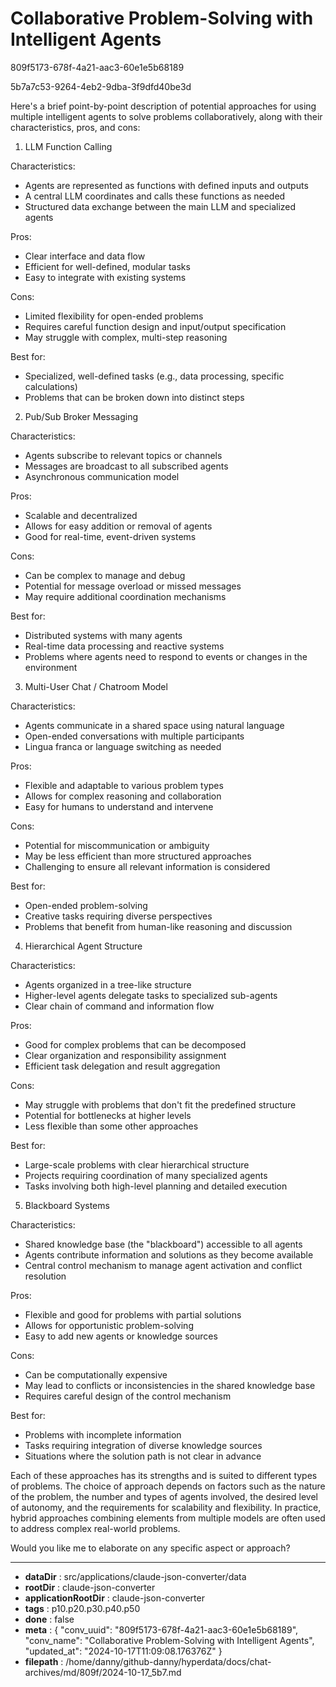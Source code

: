 # Collaborative Problem-Solving with Intelligent Agents

809f5173-678f-4a21-aac3-60e1e5b68189

5b7a7c53-9264-4eb2-9dba-3f9dfd40be3d

 Here's a brief point-by-point description of potential approaches for using multiple intelligent agents to solve problems collaboratively, along with their characteristics, pros, and cons:

1. LLM Function Calling

Characteristics:
- Agents are represented as functions with defined inputs and outputs
- A central LLM coordinates and calls these functions as needed
- Structured data exchange between the main LLM and specialized agents

Pros:
- Clear interface and data flow
- Efficient for well-defined, modular tasks
- Easy to integrate with existing systems

Cons:
- Limited flexibility for open-ended problems
- Requires careful function design and input/output specification
- May struggle with complex, multi-step reasoning

Best for:
- Specialized, well-defined tasks (e.g., data processing, specific calculations)
- Problems that can be broken down into distinct steps

2. Pub/Sub Broker Messaging

Characteristics:
- Agents subscribe to relevant topics or channels
- Messages are broadcast to all subscribed agents
- Asynchronous communication model

Pros:
- Scalable and decentralized
- Allows for easy addition or removal of agents
- Good for real-time, event-driven systems

Cons:
- Can be complex to manage and debug
- Potential for message overload or missed messages
- May require additional coordination mechanisms

Best for:
- Distributed systems with many agents
- Real-time data processing and reactive systems
- Problems where agents need to respond to events or changes in the environment

3. Multi-User Chat / Chatroom Model

Characteristics:
- Agents communicate in a shared space using natural language
- Open-ended conversations with multiple participants
- Lingua franca or language switching as needed

Pros:
- Flexible and adaptable to various problem types
- Allows for complex reasoning and collaboration
- Easy for humans to understand and intervene

Cons:
- Potential for miscommunication or ambiguity
- May be less efficient than more structured approaches
- Challenging to ensure all relevant information is considered

Best for:
- Open-ended problem-solving
- Creative tasks requiring diverse perspectives
- Problems that benefit from human-like reasoning and discussion

4. Hierarchical Agent Structure

Characteristics:
- Agents organized in a tree-like structure
- Higher-level agents delegate tasks to specialized sub-agents
- Clear chain of command and information flow

Pros:
- Good for complex problems that can be decomposed
- Clear organization and responsibility assignment
- Efficient task delegation and result aggregation

Cons:
- May struggle with problems that don't fit the predefined structure
- Potential for bottlenecks at higher levels
- Less flexible than some other approaches

Best for:
- Large-scale problems with clear hierarchical structure
- Projects requiring coordination of many specialized agents
- Tasks involving both high-level planning and detailed execution

5. Blackboard Systems

Characteristics:
- Shared knowledge base (the "blackboard") accessible to all agents
- Agents contribute information and solutions as they become available
- Central control mechanism to manage agent activation and conflict resolution

Pros:
- Flexible and good for problems with partial solutions
- Allows for opportunistic problem-solving
- Easy to add new agents or knowledge sources

Cons:
- Can be computationally expensive
- May lead to conflicts or inconsistencies in the shared knowledge base
- Requires careful design of the control mechanism

Best for:
- Problems with incomplete information
- Tasks requiring integration of diverse knowledge sources
- Situations where the solution path is not clear in advance

Each of these approaches has its strengths and is suited to different types of problems. The choice of approach depends on factors such as the nature of the problem, the number and types of agents involved, the desired level of autonomy, and the requirements for scalability and flexibility. In practice, hybrid approaches combining elements from multiple models are often used to address complex real-world problems.

Would you like me to elaborate on any specific aspect or approach?

---

* **dataDir** : src/applications/claude-json-converter/data
* **rootDir** : claude-json-converter
* **applicationRootDir** : claude-json-converter
* **tags** : p10.p20.p30.p40.p50
* **done** : false
* **meta** : {
  "conv_uuid": "809f5173-678f-4a21-aac3-60e1e5b68189",
  "conv_name": "Collaborative Problem-Solving with Intelligent Agents",
  "updated_at": "2024-10-17T11:09:08.176376Z"
}
* **filepath** : /home/danny/github-danny/hyperdata/docs/chat-archives/md/809f/2024-10-17_5b7.md